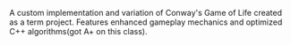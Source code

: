 A custom implementation and variation of Conway's Game of Life created as a term project. Features enhanced gameplay mechanics and optimized C++ algorithms(got A+ on this class).
